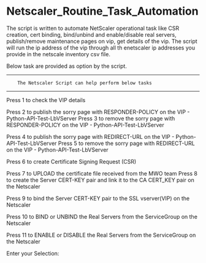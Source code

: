 # Netscaler_Routine_Task_Automation
The script is written to automate NetScaler operational task like CSR creation, cert binding, bind/unbind and enable/disable real servers, publish/remove maintenance pages on vip, get details of the vip. The script will run the ip address of the vip through all th enetscaler ip addresses you provide in the netscale inventory csv file.

Below task are provided as option by the script. 

*************************************************************************
        The Netscaler Script can help perform below tasks
*************************************************************************



Press 1 to check the VIP details

Press 2 to publish the sorry page with RESPONDER-POLICY on the VIP - Python-API-Test-LbVServer
Press 3 to remove the sorry page with RESPONDER-POLICY on the VIP - Python-API-Test-LbVServer

Press 4 to publish the sorry page with REDIRECT-URL on the VIP - Python-API-Test-LbVServer
Press 5 to remove the sorry page with REDIRECT-URL on the VIP  - Python-API-Test-LbVServer

Press 6 to create Certificate Signing Request (CSR)

Press 7 to UPLOAD the certificate file received from the MWO team
Press 8 to create the Server CERT-KEY pair and link it to the CA CERT_KEY pair on the Netscaler

Press 9 to bind the Server CERT-KEY pair to the SSL vserver(VIP) on the Netscaler

Press 10 to BIND or UNBIND the Real Servers from the ServiceGroup on the Netscaler

Press 11 to ENABLE or DISABLE the Real Servers from the ServiceGroup on the Netscaler

Enter your Selection:
